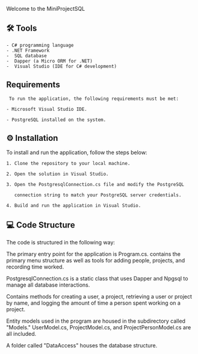 Welcome to the MiniProjectSQL

 ## 🛠️ Tools
    
    - C# programming language
    - .NET Framework
    -  SQL database
    -  Dapper (a Micro ORM for .NET)
    -  Visual Studio (IDE for C# development)
    
    
    
 ## Requirements

     To run the application, the following requirements must be met:

    - Microsoft Visual Studio IDE.
    
    - PostgreSQL installed on the system.
    

## ⚙️ Installation

To install and run the application, follow the steps below:

    1. Clone the repository to your local machine.
    
    2. Open the solution in Visual Studio.
    
    3. Open the PostgresqlConnection.cs file and modify the PostgreSQL
    
       connection string to match your PostgreSQL server credentials.
       
    4. Build and run the application in Visual Studio.
    
    
    
## 💻 Code Structure

   The code is structured in the following way:
   
   The primary entry point for the application is Program.cs. contains the primary menu structure as well as tools for adding people, projects, and recording time      worked.

   PostgresqlConnection.cs is a static class that uses Dapper and Npgsql to manage all database interactions. 

   Contains methods for creating a user, a project, retrieving a user or project by name, and logging the amount of time a person spent working on a project.

   Entity models used in the program are housed in the subdirectory called "Models." 
   UserModel.cs, ProjectModel.cs, and ProjectPersonModel.cs are all included.

   A folder called "DataAccess" houses the database structure.



